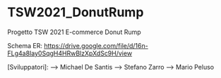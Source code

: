# TSW2021_DonutRump
Progetto TSW 2021 E-commerce Donut Rump

Schema ER: https://drive.google.com/file/d/16n-FLg4a8Iay0SqgH4HRwBlzXpXdSc9H/view

[Sviluppatori]: 
--> Michael De Santis
--> Stefano Zarro
--> Mario Peluso

